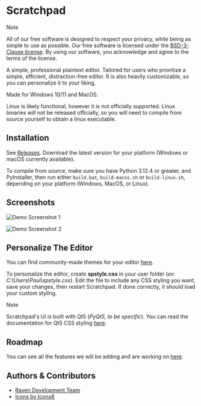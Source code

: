 
# Scratchpad

> [!NOTE]
> All of our free software is designed to respect your privacy, while being as simple to use as possible. Our free software is licensed under the [BSD-3-Clause license](https://ravendevteam.org/files/BSD-3-Clause.txt). By using our software, you acknowledge and agree to the terms of the license.

A simple, professional plaintext editor. Tailored for users who prioritize a simple, efficient, distraction-free editor. It is also heavily customizable, so you can personalize it to your liking.

Made for Windows 10/11 and MacOS.

Linux is likely functional, however it is not officially supported. Linux binaries will not be released officially, so you will need to compile from source yourself to obtain a linux executable.

## Installation
See [Releases](https://github.com/ravendevteam/scratchpad/releases). Download the latest version for your platform (Windows or macOS currently available).

To compile from source, make sure you have Python 3.12.4 or greater, and PyInstaller, then run either `build.bat`, `build-macos.sh` or `build-linux.sh`, depending on your platform (Windows, MacOS, or Linux).

## Screenshots

![Demo Screenshot 1](https://raw.githubusercontent.com/ravendevteam/scratchpad/refs/heads/main/demo_screenshot_1.png)

![Demo Screenshot 2](https://raw.githubusercontent.com/ravendevteam/scratchpad/refs/heads/main/demo_screenshot_2.png)

## Personalize The Editor

You can find community-made themes for your editor [here](https://github.com/ravendevteam/scratchpad-themes).

To personalize the editor, create **spstyle.css** in your user folder (*ex: C:\Users\Paul\spstyle.css*). Edit the file to include any CSS styling you want, save your changes, then restart Scratchpad. If done correctly, it should load your custom styling.

> [!NOTE]
> Scratchpad's UI is built with Qt5 (*PyQt5, to be specific*). You can read the documentation for Qt5 CSS styling [here](https://doc.qt.io/qt-5/stylesheet-syntax.html).

## Roadmap

You can see all the features we will be adding and are working on [here](https://github.com/orgs/ravendevteam/projects/2/views/1).

## Authors & Contributors

- [Raven Development Team](https://ravendevteam.org/)
- [Icons by Icons8](https://icons8.com/)
